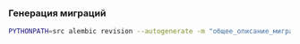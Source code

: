 ### Генерация миграций

```bash
PYTHONPATH=src alembic revision --autogenerate -m "общее_описание_миграции"
```